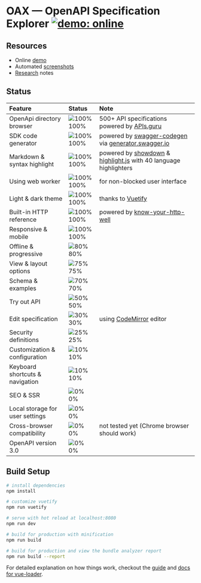 # OAX &mdash; OpenAPI Specification Explorer [![demo: online](https://img.shields.io/badge/demo-online-brightgreen.svg?style=flat-square)](https://darosh.github.io/oax/)

## Resources

* Online [demo](https://darosh.github.io/oax/)
* Automated [screenshots](./doc/screenshots/README.md)
* [Research](./doc/RESEARCH.md) notes

## Status

|Feature|Status|Note|
|:---|:---|:---|
|OpenApi directory browser|![100%](https://placehold.it/12/44cc11?text=+) 100%| 500+ API specifications powered by [APIs.guru](https://apis.guru/openapi-directory/)
|SDK code generator|![100%](https://placehold.it/12/44cc11?text=+) 100%| powered by [swagger-codegen](https://github.com/swagger-api/swagger-codegen) via [generator.swagger.io](https://generator.swagger.io/) 
|Markdown & syntax highlight|![100%](https://placehold.it/12/44cc11?text=+) 100%| powered by [showdown](https://github.com/showdownjs/showdown) & [highlight.js](https://highlightjs.org/) with 40 language highlighters 
|Using web worker|![100%](https://placehold.it/12/44cc11?text=+) 100%| for non-blocked user interface
|Light & dark theme|![100%](https://placehold.it/12/44cc11?text=+) 100%| thanks to [Vuetify](https://vuetifyjs.com/)
|Built-in HTTP reference|![100%](https://placehold.it/12/44cc11?text=+) 100%| powered by [know-your-http-well](https://github.com/for-GET/know-your-http-well) 
|Responsive & mobile|![100%](https://placehold.it/12/44cc11?text=+) 100%|  
|Offline & progressive|![80%](https://placehold.it/12/44cc11?text=+) 80%| 
|View & layout options|![75%](https://placehold.it/12/44cc11?text=+) 75%| 
|Schema & examples|![70%](https://placehold.it/12/dfb317?text=+) 70%| 
|Try out API|![50%](https://placehold.it/12/dfb317?text=+) 50%| 
|Edit specification|![30%](https://placehold.it/12/dfb317?text=+) 30%| using [CodeMirror](http://codemirror.net/) editor 
|Security definitions|![25%](https://placehold.it/12/e05d44?text=+) 25%| 
|Customization & configuration|![10%](https://placehold.it/12/e05d44?text=+) 10%| 
|Keyboard shortcuts & navigation|![10%](https://placehold.it/12/e05d44?text=+) 10%| 
|SEO & SSR|![0%](https://placehold.it/12/e05d44?text=+) 0%| 
|Local storage for user settings|![0%](https://placehold.it/12/e05d44?text=+) 0%| 
|Cross-browser compatibility|![0%](https://placehold.it/12/e05d44?text=+) 0%| not tested yet (Chrome browser should work) 
|OpenAPI version 3.0|![0%](https://placehold.it/12/e05d44?text=+) 0%|

## Build Setup

``` bash
# install dependencies
npm install

# customize vuetify
npm run vuetify

# serve with hot reload at localhost:8080
npm run dev

# build for production with minification
npm run build

# build for production and view the bundle analyzer report
npm run build --report
```

For detailed explanation on how things work, checkout the [guide](http://vuejs-templates.github.io/webpack/) and [docs for vue-loader](http://vuejs.github.io/vue-loader).

